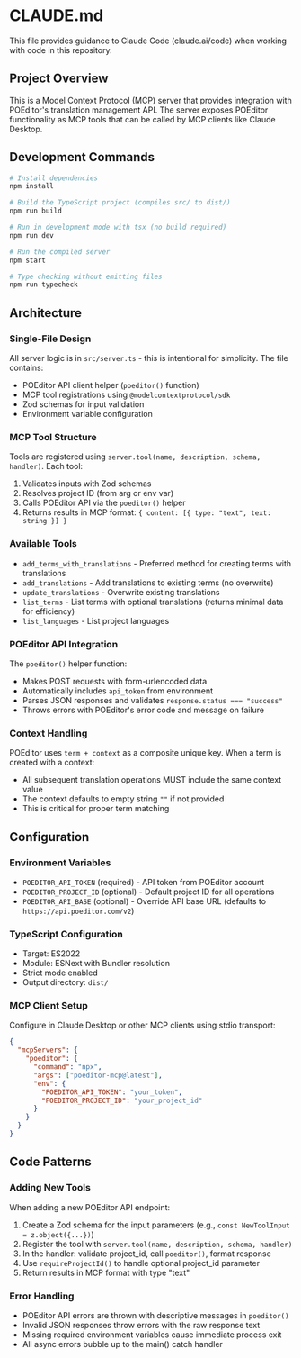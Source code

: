 # CLAUDE.md

This file provides guidance to Claude Code (claude.ai/code) when working with code in this repository.

## Project Overview

This is a Model Context Protocol (MCP) server that provides integration with POEditor's translation management API. The server exposes POEditor functionality as MCP tools that can be called by MCP clients like Claude Desktop.

## Development Commands

```bash
# Install dependencies
npm install

# Build the TypeScript project (compiles src/ to dist/)
npm run build

# Run in development mode with tsx (no build required)
npm run dev

# Run the compiled server
npm start

# Type checking without emitting files
npm run typecheck
```

## Architecture

### Single-File Design
All server logic is in `src/server.ts` - this is intentional for simplicity. The file contains:
- POEditor API client helper (`poeditor()` function)
- MCP tool registrations using `@modelcontextprotocol/sdk`
- Zod schemas for input validation
- Environment variable configuration

### MCP Tool Structure
Tools are registered using `server.tool(name, description, schema, handler)`. Each tool:
1. Validates inputs with Zod schemas
2. Resolves project ID (from arg or env var)
3. Calls POEditor API via the `poeditor()` helper
4. Returns results in MCP format: `{ content: [{ type: "text", text: string }] }`

### Available Tools
- `add_terms_with_translations` - Preferred method for creating terms with translations
- `add_translations` - Add translations to existing terms (no overwrite)
- `update_translations` - Overwrite existing translations
- `list_terms` - List terms with optional translations (returns minimal data for efficiency)
- `list_languages` - List project languages

### POEditor API Integration
The `poeditor()` helper function:
- Makes POST requests with form-urlencoded data
- Automatically includes `api_token` from environment
- Parses JSON responses and validates `response.status === "success"`
- Throws errors with POEditor's error code and message on failure

### Context Handling
POEditor uses `term + context` as a composite unique key. When a term is created with a context:
- All subsequent translation operations MUST include the same context value
- The context defaults to empty string `""` if not provided
- This is critical for proper term matching

## Configuration

### Environment Variables
- `POEDITOR_API_TOKEN` (required) - API token from POEditor account
- `POEDITOR_PROJECT_ID` (optional) - Default project ID for all operations
- `POEDITOR_API_BASE` (optional) - Override API base URL (defaults to `https://api.poeditor.com/v2`)

### TypeScript Configuration
- Target: ES2022
- Module: ESNext with Bundler resolution
- Strict mode enabled
- Output directory: `dist/`

### MCP Client Setup
Configure in Claude Desktop or other MCP clients using stdio transport:
```json
{
  "mcpServers": {
    "poeditor": {
      "command": "npx",
      "args": ["poeditor-mcp@latest"],
      "env": {
        "POEDITOR_API_TOKEN": "your_token",
        "POEDITOR_PROJECT_ID": "your_project_id"
      }
    }
  }
}
```

## Code Patterns

### Adding New Tools
When adding a new POEditor API endpoint:
1. Create a Zod schema for the input parameters (e.g., `const NewToolInput = z.object({...})`)
2. Register the tool with `server.tool(name, description, schema, handler)`
3. In the handler: validate project_id, call `poeditor()`, format response
4. Use `requireProjectId()` to handle optional project_id parameter
5. Return results in MCP format with type "text"

### Error Handling
- POEditor API errors are thrown with descriptive messages in `poeditor()`
- Invalid JSON responses throw errors with the raw response text
- Missing required environment variables cause immediate process exit
- All async errors bubble up to the main() catch handler

